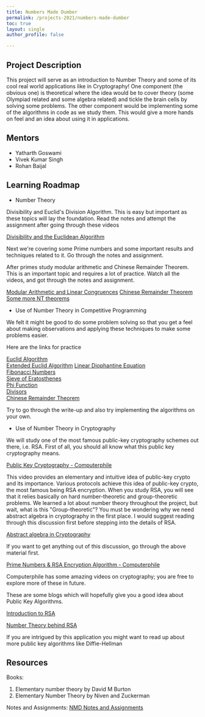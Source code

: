 ```yaml
---
title: Numbers Made Dumber
permalink: /projects-2021/numbers-made-dumber
toc: true
layout: single
author_profile: false

---
```


## Project Description
This project will serve as an introduction to Number Theory and some of its cool real world applications like in Cryptography!
One component (the obvious one) is theoretical where the idea would be to cover theory (some Olympiad related and some algebra related) and tickle the brain cells by solving some problems.
The other component would be implementing some of the algorithms in code as we study them. This would give a more hands on feel and an idea about using it in applications.

## Mentors
* Yatharth Goswami
* Vivek Kumar Singh 
* Rohan Baijal

## Learning Roadmap
* Number Theory 

Divisibility and Euclid's Division Algorithm. This is easy but important as these topics will lay the foundation. Read the notes and attempt the assignment after going through these videos


[Divisibility and the Euclidean Algorithm](https://www.youtube.com/playlist?list=PL22w63XsKjqwyZyKZS6DD8KWz5qhgQxj3)

Next we're covering some Prime numbers and some important results and techniques related to it. Go through the notes and assignment.

After primes study modular arithmetic and Chinese Remainder Theorem. This is an important topic and requires a lot of practice. Watch all the videos, and got through the notes and assignment.

[Modular Arithmetic and Linear Congruences](https://youtube.com/playlist?list=PL22w63XsKjqwQAuvbGttzo2G1i7Z9j6Oq)
[Chinese Remainder Theorem](https://www.youtube.com/playlist?list=PL22w63XsKjqyg3TEfDGsWoMQgWMUMjYhl)
[Some more NT theorems](https://youtube.com/playlist?list=PLNTvFsQgwdlhBD0iMwWdHLo2J_JQz_XwV)

* Use of Number Theory in Competitive Programming

We felt it might be good to do some problem solving so that you get a feel about making observations and applying these techniques to make some problems easier. 

Here are the links for practice 

[Euclid Algorithm](https://cp-algorithms.com/algebra/euclid-algorithm.html)  
[Extended Euclid Algorithm](https://cp-algorithms.com/algebra/extended-euclid-algorithm.html)
[Linear Diophantine Equation](https://cp-algorithms.com/algebra/linear-diophantine-equation.html)  
[Fibonacci Numbers](https://cp-algorithms.com/algebra/fibonacci-numbers.html)  
[Sieve of Eratosthenes](https://cp-algorithms.com/algebra/sieve-of-eratosthenes.html)  
[Phi Function](https://cp-algorithms.com/algebra/phi-function.html)  
[Divisors](https://cp-algorithms.com/algebra/divisors.html)  
[Chinese Remainder Theorem](https://cp-algorithms.com/algebra/chinese-remainder-theorem.html)  

Try to go through the write-up and also try implementing the algorithms on your own. 

* Use of Number Theory in Cryptography

We will study one of the most famous public-key cryptography schemes out there, i.e. RSA. First of all, you should all know what this public key cryptography means. 

[Public Key Cryptography - Computerphile](https://youtu.be/GSIDS_lvRv4)

This video provides an elementary and intuitive idea of public-key crypto and its importance. Various protocols achieve this idea of public-key crypto, the most famous being RSA encryption. When you study RSA, you will see that it relies basically on hard number-theoretic and group-theoretic problems. We learned a lot about number theory throughout the project, but wait, what is this "Group-theoretic"? You must be wondering why we need abstract algebra in cryptography in the first place. I would suggest reading through this discussion first before stepping into the details of RSA.

[Abstract algebra in Cryptography](https://crypto.stackexchange.com/questions/86470/why-abstract-algebra-in-cryptography)

If you want to get anything out of this discussion, go through the above material first. 

[Prime Numbers & RSA Encryption Algorithm - Computerphile](https://youtu.be/JD72Ry60eP4)

Computerphile has some amazing videos on cryptography; you are free to explore more of these in future. 

These are some blogs which will hopefully give you a good idea about Public Key Algorithms.

[Introduction to RSA](https://blog.sigmaprime.io/introduction-to-rsa.html)

[Number Theory behind RSA](https://therenegadecoder.com/code/understanding-the-number-theory-behind-rsa-encryption/)

If you are intrigued by this application you might want to read up about more public key algorithms like Diffie-Hellman

## Resources
Books:
1. Elementary number theory by David M Burton 
2. Elementary Number Theory by Niven and Zuckerman

Notes and Assignments: 
[NMD Notes and Assignments](https://drive.google.com/drive/folders/1Vqo_WSV3PY5STzaxT8Nn-wK779rq2bCk?usp=sharing)

